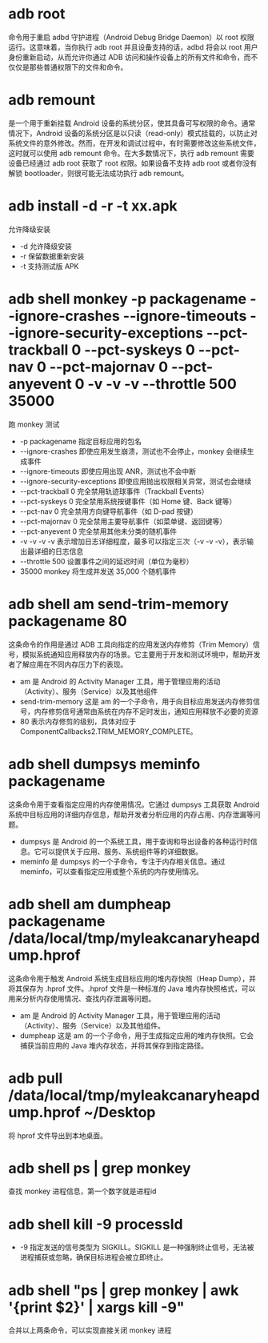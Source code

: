 # adb root 

命令用于重启 adbd 守护进程（Android Debug Bridge Daemon）以 root 权限运行。这意味着，当你执行 adb root 并且设备支持的话，adbd 将会以 root 用户身份重新启动，从而允许你通过 ADB 访问和操作设备上的所有文件和命令，而不仅仅是那些普通权限下的文件和命令。

# adb remount

是一个用于重新挂载 Android 设备的系统分区，使其具备可写权限的命令。通常情况下，Android 设备的系统分区是以只读（read-only）模式挂载的，以防止对系统文件的意外修改。然而，在开发和调试过程中，有时需要修改这些系统文件，这时就可以使用 adb remount 命令。在大多数情况下，执行 adb remount 需要设备已经通过 adb root 获取了 root 权限。如果设备不支持 adb root 或者你没有解锁 bootloader，则很可能无法成功执行 adb remount。

# adb install -d -r -t xx.apk    

允许降级安装
* -d 允许降级安装
* -r 保留数据重新安装
* -t 支持测试版 APK

# adb shell monkey -p packagename --ignore-crashes --ignore-timeouts --ignore-security-exceptions --pct-trackball 0 --pct-syskeys 0 --pct-nav 0 --pct-majornav 0 --pct-anyevent 0 -v -v -v --throttle 500 35000

跑 monkey 测试
* -p packagename 指定目标应用的包名
* --ignore-crashes 即使应用发生崩溃，测试也不会停止，monkey 会继续生成事件
* --ignore-timeouts 即使应用出现 ANR，测试也不会中断
* --ignore-security-exceptions 即使应用抛出权限相关异常，测试也会继续
* --pct-trackball 0   完全禁用轨迹球事件（Trackball Events）
* --pct-syskeys 0 完全禁用系统按键事件（如 Home 键、Back 键等）
* --pct-nav 0 完全禁用方向键导航事件（如 D-pad 按键）
* --pct-majornav 0 完全禁用主要导航事件（如菜单键、返回键等）
* --pct-anyevent 0 完全禁用其他未分类的随机事件
* -v -v -v -v 表示增加日志详细程度，最多可以指定三次（-v -v -v），表示输出最详细的日志信息
* --throttle 500 设置事件之间的延迟时间（单位为毫秒）
* 35000 monkey 将生成并发送 35,000 个随机事件

# adb shell am send-trim-memory packagename 80

这条命令的作用是通过 ADB 工具向指定的应用发送内存修剪（Trim Memory）信号，模拟系统通知应用释放内存的场景。它主要用于开发和测试环境中，帮助开发者了解应用在不同内存压力下的表现。

* am 是 Android 的 Activity Manager 工具，用于管理应用的活动（Activity）、服务（Service）以及其他组件
* send-trim-memory 这是 am 的一个子命令，用于向目标应用发送内存修剪信号，内存修剪信号通常由系统在内存不足时发出，通知应用释放不必要的资源
* 80 表示内存修剪的级别，具体对应于 ComponentCallbacks2.TRIM_MEMORY_COMPLETE。

# adb shell dumpsys meminfo packagename

这条命令用于查看指定应用的内存使用情况。它通过 dumpsys 工具获取 Android 系统中目标应用的详细内存信息，帮助开发者分析应用的内存占用、内存泄漏等问题。

* dumpsys 是 Android 的一个系统工具，用于查询和导出设备的各种运行时信息。它可以提供关于应用、服务、系统组件等的详细数据。
* meminfo 是 dumpsys 的一个子命令，专注于内存相关信息。通过 meminfo，可以查看指定应用或整个系统的内存使用情况。

# adb shell am dumpheap packagename /data/local/tmp/myleakcanaryheapdump.hprof

这条命令用于触发 Android 系统生成目标应用的堆内存快照（Heap Dump），并将其保存为 .hprof 文件。.hprof 文件是一种标准的 Java 堆内存快照格式，可以用来分析内存使用情况、查找内存泄漏等问题。

* am 是 Android 的 Activity Manager 工具，用于管理应用的活动（Activity）、服务（Service）以及其他组件。
* dumpheap 这是 am 的一个子命令，用于生成指定应用的堆内存快照。它会捕获当前应用的 Java 堆内存状态，并将其保存到指定路径。

# adb pull /data/local/tmp/myleakcanaryheapdump.hprof  ~/Desktop

将 hprof 文件导出到本地桌面。

# adb shell ps | grep monkey

查找 monkey 进程信息，第一个数字就是进程id

# adb shell kill -9 processId

* -9 指定发送的信号类型为 SIGKILL。SIGKILL 是一种强制终止信号，无法被进程捕获或忽略，确保目标进程会被立即终止。

# adb shell "ps | grep monkey | awk '{print \$2}' | xargs kill -9"

合并以上两条命令，可以实现直接关闭 monkey 进程



